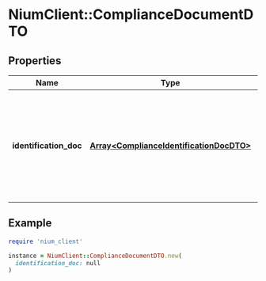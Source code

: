 # NiumClient::ComplianceDocumentDTO

## Properties

| Name | Type | Description | Notes |
| ---- | ---- | ----------- | ----- |
| **identification_doc** | [**Array&lt;ComplianceIdentificationDocDTO&gt;**](ComplianceIdentificationDocDTO.md) | This field is an array which accepts document objects. Total size of the array should be less than 10 MB. | [optional] |

## Example

```ruby
require 'nium_client'

instance = NiumClient::ComplianceDocumentDTO.new(
  identification_doc: null
)
```

